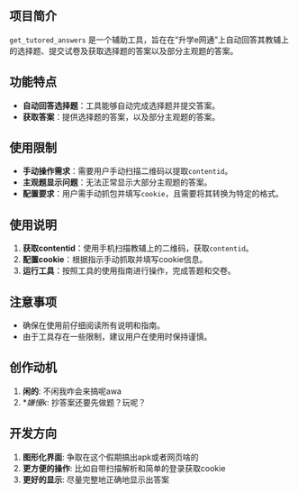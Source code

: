 ## 项目简介
`get_tutored_answers` 是一个辅助工具，旨在在“升学e网通”上自动回答其教辅上的选择题、提交试卷及获取选择题的答案以及部分主观题的答案。

## 功能特点
- **自动回答选择题**：工具能够自动完成选择题并提交答案。
- **获取答案**：提供选择题的答案，以及部分主观题的答案。

## 使用限制
- **手动操作需求**：需要用户手动扫描二维码以提取`contentid`。
- **主观题显示问题**：无法正常显示大部分主观题的答案。
- **配置要求**：用户需手动抓包并填写`cookie`，且需要将其转换为特定的格式。

## 使用说明
1. **获取contentid**：使用手机扫描教辅上的二维码，获取`contentid`。
2. **配置cookie**：根据指示手动抓取并填写cookie信息。
3. **运行工具**：按照工具的使用指南进行操作，完成答题和交卷。

## 注意事项
- 确保在使用前仔细阅读所有说明和指南。
- 由于工具存在一些限制，建议用户在使用时保持谨慎。

## 创作动机
1. **闲的**: 不闲我咋会来搞呢awa
2. **嫌慢k*: 抄答案还要先做题？玩呢？

## 开发方向
1. **图形化界面**: 争取在这个假期搞出apk或者网页啥的
2. **更方便的操作**: 比如自带扫描解析和简单的登录获取cookie
3. **更好的显示**: 尽量完整地正确地显示出答案
